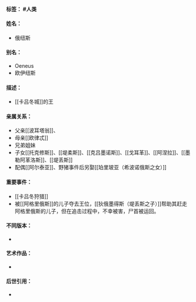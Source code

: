 #### 标签： #人类
#### 姓名：
- 俄纽斯
#### 别名：
- Oeneus
- 欧伊纽斯
#### 描述：
- [[卡吕冬城]]的王
#### 亲属关系：
- 父亲[[波耳塔翁]]、
- 母亲[[欧律忒]]
- 兄弟姐妹
- 子女[[托克修斯]]、[[堤柔斯]]、[[克吕墨诺斯]]、[[戈耳革]]、[[阿涅拉]]、[[墨勒阿革洛斯]]、[[堤丢斯]]
- 配偶[[阿尔泰亚]]、野猪事件后另娶[[珀里玻亚（希波诺俄斯之女）]]
#### 重要事件：
- [[卡吕冬狩猎]]
- 被[[阿格里俄斯]]的儿子夺去王位，[[狄俄墨得斯（堤丢斯之子）]]帮助其赶走阿格里俄斯的儿子，但在追击过程中，不幸被害，尸首被运回。
#### 不同版本：
- 
#### 艺术作品：
- 
#### 后世引用：
- 